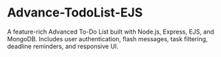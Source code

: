# Advance-TodoList-EJS
A feature-rich Advanced To-Do List built with Node.js, Express, EJS, and MongoDB. Includes user authentication, flash messages, task filtering, deadline reminders, and responsive UI.
